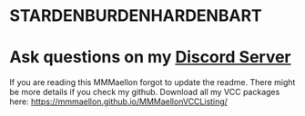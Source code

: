 # STARDENBURDENHARDENBART

# Ask questions on my [Discord Server](https://discord.gg/S5sDC4PnFp)

If you are reading this MMMaellon forgot to update the readme. There might be more details if you check my github. Download all my VCC packages here: <https://mmmaellon.github.io/MMMaellonVCCListing/>
